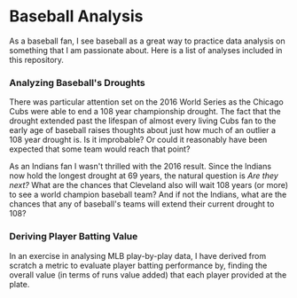 # Baseball Analysis

As a baseball fan, I see baseball as a great way to practice data analysis on something that I am passionate about. Here is a list of analyses included in this repository.

### Analyzing Baseball's Droughts

There was particular attention set on the 2016 World Series as the Chicago Cubs were able to end a 108 year championship drought. The fact that the drought extended past the lifespan of almost every living Cubs fan to the early age of baseball raises thoughts about just how much of an outlier a 108 year drought is. Is it improbable? Or could it reasonably have been expected that some team would reach that point?

As an Indians fan I wasn't thrilled with the 2016 result. Since the Indians now hold the longest drought at 69 years, the natural question is _Are they next?_ What are the chances that Cleveland also will wait 108 years (or more) to see a world champion baseball team? And if not the Indians, what are the chances that any of baseball's teams will extend their current drought to 108?

### Deriving Player Batting Value

In an exercise in analysing MLB play-by-play data, I have derived from scratch a metric to evaluate player batting performance by, finding the overall value (in terms of runs value added) that each player provided at the plate.
